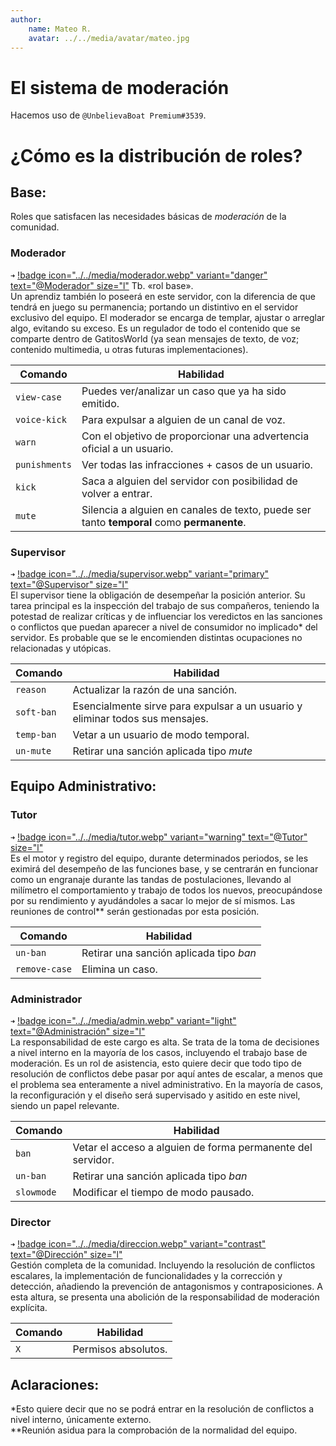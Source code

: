 ```yaml
---
author: 
    name: Mateo R.
    avatar: ../../media/avatar/mateo.jpg
---
```


# El sistema de moderación

Hacemos uso de `@UnbelievaBoat Premium#3539`.
# ¿Cómo es la distribución de roles?

## Base:
Roles que satisfacen las necesidades básicas de *moderación* de la comunidad. 
### Moderador
`➜` [!badge icon="../../media/moderador.webp" variant="danger" text="@Moderador" size="l"](#)  Tb. «rol base».<br> 
Un aprendiz también lo poseerá en este servidor, con la diferencia de que tendrá en juego su permanencia; portando un distintivo en el servidor exclusivo del equipo. 
El moderador se encarga de templar, ajustar o arreglar algo, evitando su exceso. Es un regulador de todo el contenido que se comparte dentro de GatitosWorld (ya sean mensajes de texto, de voz; contenido multimedia, u otras futuras implementaciones).

Comando | Habilidad
--- | ---
`view-case` | Puedes ver/analizar un caso que ya ha sido emitido.
`voice-kick` | Para expulsar a alguien de un canal de voz.
`warn` | Con el objetivo de proporcionar una advertencia oficial a un usuario.
`punishments` | Ver todas las infracciones + casos de un usuario.
`kick` | Saca a alguien del servidor con posibilidad de volver a entrar.
`mute` | Silencia a alguien en canales de texto, puede ser tanto **temporal** como **permanente**.

### Supervisor
`➜` [!badge icon="../../media/supervisor.webp" variant="primary" text="@Supervisor" size="l"](#) <br>
El supervisor tiene la obligación de desempeñar la posición anterior. 
Su tarea principal es la inspección del trabajo de sus compañeros, teniendo la potestad de realizar críticas y de influenciar los veredictos en las sanciones o conflictos que puedan aparecer a nivel de consumidor no implicado* del servidor.
Es probable que se le encomienden distintas ocupaciones no relacionadas y utópicas. 

Comando | Habilidad
--- | ---
`reason` | Actualizar la razón de una sanción.
`soft-ban` | Esencialmente sirve para expulsar a un usuario y eliminar todos sus mensajes.
`temp-ban` | Vetar a un usuario de modo temporal.
`un-mute` | Retirar una sanción aplicada tipo *mute*

## Equipo Administrativo: 
### Tutor
`➜` [!badge icon="../../media/tutor.webp" variant="warning" text="@Tutor" size="l"](#) <br>
Es el motor y registro del equipo, durante determinados periodos, se les eximirá del desempeño de las funciones base, y se centrarán en funcionar como un engranaje durante las tandas de postulaciones, llevando al milímetro el comportamiento y trabajo de todos los nuevos, preocupándose por su rendimiento y ayudándoles a sacar lo mejor de sí mismos.
Las reuniones de control** serán gestionadas por esta posición.

Comando | Habilidad
--- | ---
`un-ban` | Retirar una sanción aplicada tipo *ban*
`remove-case` | Elimina un caso. 
### Administrador
`➜` [!badge icon="../../media/admin.webp" variant="light" text="@Administración" size="l"](#) <br>
La responsabilidad de este cargo es alta. Se trata de la toma de decisiones a nivel interno en la mayoría de los casos, incluyendo el trabajo base de moderación. 
Es un rol de asistencia, esto quiere decir que todo tipo de resolución de conflictos debe pasar por aquí antes de escalar, a menos que el problema sea enteramente a nivel administrativo. 
En la mayoría de casos, la reconfiguración y el diseño será supervisado y asitido en este nivel, siendo un papel relevante. 

Comando | Habilidad
--- | ---
`ban`| Vetar el acceso a alguien de forma permanente del servidor.
`un-ban` | Retirar una sanción aplicada tipo *ban*
`slowmode` | Modificar el tiempo de modo pausado.
### Director
`➜` [!badge icon="../../media/direccion.webp" variant="contrast" text="@Dirección" size="l"](#)  <br>
Gestión completa de la comunidad. Incluyendo la resolución de conflictos escalares, la implementación de funcionalidades y la corrección y detección, añadiendo la prevención de antagonismos y contraposiciones. 
A esta altura, se presenta una abolición de la responsabilidad de moderación explícita. 

Comando | Habilidad
--- | ---
`X` | Permisos absolutos.

## Aclaraciones:
\*Esto quiere decir que no se podrá entrar en la resolución de conflictos a nivel interno, únicamente externo.<br>
\*\*Reunión asidua para la comprobación de la normalidad del equipo.